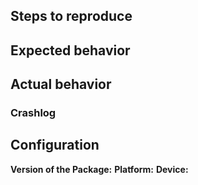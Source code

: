 ## Steps to reproduce
## Expected behavior
## Actual behavior
### Crashlog
## Configuration
**Version of the Package:**
**Platform:**
**Device:**